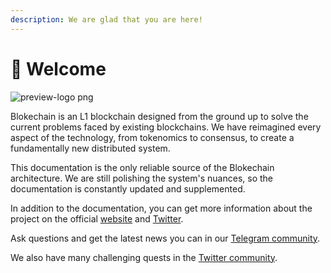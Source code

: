 ```yaml
---
description: We are glad that you are here!
---
```


# 💜 Welcome

![preview-logo png](https://user-images.githubusercontent.com/122998890/213290837-3ffc72c7-a433-4679-a321-9a01629dc1f5.png)


Blokechain is an L1 blockchain designed from the ground up to solve the current problems faced by existing blockchains. We have reimagined every aspect of the technology, from tokenomics to consensus, to create a fundamentally new distributed system.

This documentation is the only reliable source of the Blokechain architecture. We are still polishing the system's nuances, so the documentation is constantly updated and supplemented.

In addition to the documentation, you can get more information about the project on the official [website](https://blokechain.io/) and [Twitter](https://twitter.com/Blokechainio).

Ask questions and get the latest news you can in our [Telegram community](https://t.me/blokechain).

We also have many challenging quests in the [Twitter community](https://twitter.com/Blokechainio).
